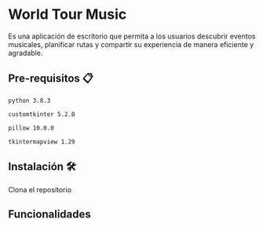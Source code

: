 # World Tour Music

Es una aplicación de escritorio que permita a los usuarios descubrir eventos
musicales, planificar rutas y compartir su experiencia de manera eficiente y
agradable.

## Pre-requisitos 📋
```
python 3.8.3

customtkinter 5.2.0

pillow 10.0.0

tkintermapview 1.29
```

## Instalación 🛠️
Clona el repositorio

## Funcionalidades

        
